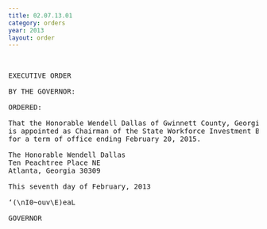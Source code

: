 ```yaml
---
title: 02.07.13.01
category: orders
year: 2013
layout: order
---
```


<pre> 

EXECUTIVE ORDER

BY THE GOVERNOR:

ORDERED:

That the Honorable Wendell Dallas of Gwinnett County, Georgia,
is appointed as Chairman of the State Workforce Investment Board,
for a term of office ending February 20, 2015.

The Honorable Wendell Dallas
Ten Peachtree Place NE
Atlanta, Georgia 30309

This seventh day of February, 2013

‘(\nI0~ouv\E)eaL

GOVERNOR

</pre>
